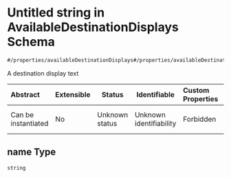 # Untitled string in AvailableDestinationDisplays Schema

```txt
#/properties/availableDestinationDisplays#/properties/availableDestinationDisplays/items/properties/name
```

A destination display text


| Abstract            | Extensible | Status         | Identifiable            | Custom Properties | Additional Properties | Access Restrictions | Defined In                                                                                                                          |
| :------------------ | ---------- | -------------- | ----------------------- | :---------------- | --------------------- | ------------------- | ----------------------------------------------------------------------------------------------------------------------------------- |
| Can be instantiated | No         | Unknown status | Unknown identifiability | Forbidden         | Allowed               | none                | [available-destination-displays.json\*](../../schema/driver-interaction/available-destination-displays.json "open original schema") |

## name Type

`string`
